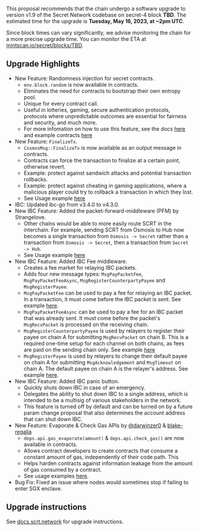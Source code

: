 This proposal recommends that the chain undergo a software upgrade to version v1.9 of the Secret Network codebase on secret-4 block **TBD**. The estimated time for the upgrade is **Tuesday, May 16, 2023, at ~2pm UTC**.

Since block times can vary significantly, we advise monitoring the chain for a more precise upgrade time. You can monitor the ETA at [mintscan.io/secret/blocks/TBD](https://www.mintscan.io/secret/blocks/TBD).

## Upgrade Highlights

- New Feature: Randomness injection for secret contracts.
  - `env.block.random` is now available in contracts.
  - Eliminates the need for contracts to bootstrap their own entropy pool.
  - Unique for every contract call.
  - Useful in lotteries, gaming, secure authentication protocols, protocols where unpredictable outcomes are essential for fairness and security, and much more.
  - For more infomation on how to use this feature, see the docs [here](https://docs.scrt.network/secret-network-documentation/development/development-concepts/secret-vrf-on-chain-randomness) and example contracts [here](https://github.com/scrtlabs/random-ibc-example)
- New Feature: `FinalizeTx`.
  - `CosmosMsg::FinalizeTx` is now available as an output message in contracts.
  - Contracts can force the transaction to finalize at a certain point, otherwise revert.
  - Example: protect against sandwich attacks and potential transaction rollbacks.
  - Example: protect against cheating in gaming applications, where a malicious player could try to rollback a transaction in which they lost.
  - See Usage example [here](https://github.com/scrtlabs/SecretNetwork/blob/a3edd6669/cosmwasm/contracts/v1/compute-tests/test-compute-contract/src/contract.rs#L359)
- IBC: Updated ibc-go from v3.4.0 to v4.3.0.
- New IBC Feature: Added the packet-forward-middleware (PFM) by Strangelove.
  - Other chains would be able to more easily route SCRT in the interchain. For example, sending SCRT from Osmosis to Hub now becomes a single transaction from `Osmosis -> Secret` rather than a transaction from `Osmosis -> Secret`, then a transaction from `Secret -> Hub`.
  - See Usage example [here](https://github.com/scrtlabs/secret.js/blob/002c369/test/ibc.test.ts#L732-L738)
- New IBC Feature: Added IBC Fee middleware.
  - Creates a fee market for relaying IBC packets.
  - Adds four new message types: `MsgPayPacketFee`, `MsgPayPacketFeeAsync`, `MsgRegisterCounterpartyPayee` and `MsgRegisterPayee`.
  - `MsgPayPacketFee` can be used to pay a fee for relaying an IBC packet. In a transaction, it must come before the IBC packet is sent. See example [here](https://github.com/scrtlabs/secret.js/blob/002c369/test/ibc.test.ts#L976-L995).
  - `MsgPayPacketFeeAsync` can be used to pay a fee for an IBC packet that was already sent. It must come before the packet's `MsgRecvPacket` is processed on the receiving chain.
  - `MsgRegisterCounterpartyPayee` is used by relayers to register their payee on chain A for submitting `MsgRecvPacket` on chain B. This is a required one-time setup for each channel on both chains, as fees are paid on the sending chain only. See example [here](https://github.com/scrtlabs/secret.js/blob/002c369/test/ibc.test.ts#L834-L840)
  - `MsgRegisterPayee` is used by relayers to change their default payee on chain A for submitting `MsgAcknowledgement` and `MsgTimeout` on chain A. The default payee on chain A is the relayer's address. See example [here](https://github.com/scrtlabs/secret.js/blob/002c369/test/ibc.test.ts#L846-L853).
- New IBC Feature: Added IBC panic button.
  - Quickly shuts down IBC in case of an emergency.
  - Delegates the ability to shut down IBC to a single address, which is intended to be a multisig of various stakeholders in the network.
  - This feature is turned off by default and can be turned on by a future param change proposal that also determines the account address that can shut down IBC.
- New Feature: Evaporate & Check Gas APIs by [@darwinzer0](https://github.com/darwinzer0) & [blake-regalia](https://github.com/blake-regalia)
  - `deps.api.gas_evaporate(amount)` & `deps.api.check_gas()` are now available in contracts.
  - Allows contract developers to create contracts that consume a constant amount of gas, independently of their code path. This
  - Helps harden contracts against information leakage from the amount of gas consumed by a contract.
  - See usage examples [here](https://github.com/scrtlabs/SecretNetwork/blob/a3edd6669/cosmwasm/contracts/v1/compute-tests/evaporation/src/contract.rs#L16-L39).
- Bug Fix: Fixed an issue where nodes would sometimes stop if failing to enter SGX enclave.

## Upgrade instructions

See [docs.scrt.network](https://docs.scrt.network/secret-network-documentation/post-mortems-upgrades/upgrade-instructions/v1.9) for upgrade instructions.
